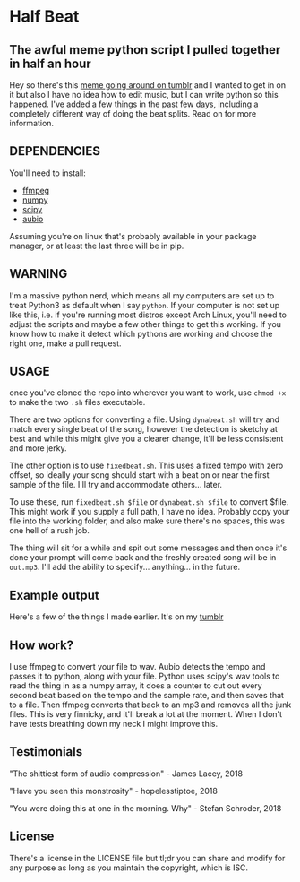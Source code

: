 # Half Beat
## The awful meme python script I pulled together in half an hour

Hey so there's this [meme going around on
tumblr](http://spudislander.tumblr.com/post/171620330836/every-second-beat-of-sail-by-awolnation-you)
and I wanted to get in on it but also I have no idea how to edit music, but I
can write python so this happened. I've added a few things in the past few days,
including a completely different way of doing the beat splits. Read on for more
information.

## DEPENDENCIES
You'll need to install:
* [ffmpeg](https://www.ffmpeg.org/)
* [numpy](https://github.com/aubio/aubio)
* [scipy](https://www.scipy.org/)
* [aubio](http://www.numpy.org/)

Assuming you're on linux that's probably available in your package manager, or
at least the last three will be in pip.

## WARNING
I'm a massive python nerd, which means all my computers are set up to treat
Python3 as default when I say `python`. If your computer is not set up like
this, i.e. if you're running most distros except Arch Linux, you'll need to
adjust the scripts and maybe a few other things to get this working. If you know
how to make it detect which pythons are working and choose the right one, make a
pull request.

## USAGE
once you've cloned the repo into wherever you want to work, use `chmod +x` to
make the two `.sh` files executable.

There are two options for converting a file. Using `dynabeat.sh` will try and
match every single beat of the song, however the detection is sketchy at best
and while this might give you a clearer change, it'll be less consistent and
more jerky.

The other option is to use `fixedbeat.sh`. This uses a fixed tempo with zero
offset, so ideally your song should start with a beat on or near the first
sample of the file. I'll try and accommodate others... later.

To use these, run `fixedbeat.sh $file` or `dynabeat.sh $file` to convert $file.
This might work if you supply a full path, I have no idea. Probably copy your file
into the working folder, and also make sure there's no spaces, this was one hell
of a rush job.

The thing will sit for a while and spit out some messages and then once it's
done your prompt will come back and the freshly created song will be in
`out.mp3`. I'll add the ability to specify... anything... in the future.

## Example output
Here's a few of the things I made earlier. It's on my [tumblr](www.andmaybegayer.tumblr.com/tagged/EverySecondBeat)

## How work?
I use ffmpeg to convert your file to wav. Aubio detects the tempo and passes it
to python, along with your file. Python uses scipy's wav tools to read the thing
in as a numpy array, it does a counter to cut out every second beat based on the
tempo and the sample rate, and then saves that to a file. Then ffmpeg converts
that back to an mp3 and removes all the junk files. This is very finnicky, and
it'll break a lot at the moment. When I don't have tests breathing down my neck
I might improve this.

## Testimonials
"The shittiest form of audio compression" - James Lacey, 2018

"Have you seen this monstrosity" - hopelesstiptoe, 2018

"You were doing this at one in the morning. Why" - Stefan Schroder, 2018

## License
There's a license in the LICENSE file but tl;dr you can share and modify for any
purpose as long as you maintain the copyright, which is ISC.
